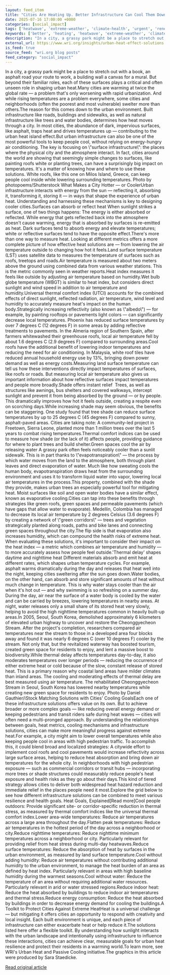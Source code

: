```yaml
---
layout: feed_item
title: "Cities Are Heating Up. Better Infrastructure Can Cool Them Down."
date: 2025-07-16 17:00:00 +0000
categories: [social_impact]
tags: ['heatwave', 'extreme-weather', 'climate-health', 'urgent', 'renewable-energy', 'public-health', 'wind-power']
keywords: ['better', 'heating', 'heatwave', 'extreme-weather', 'climate-health', 'renewable-energy', 'urgent', 'cities']
description: "In a city, a grassy park might be a place to stretch out with a book, an asphalt road your route to work, a building wall a canvas for a mural"
external_url: https://www.wri.org/insights/urban-heat-effect-solutions
is_feed: true
source_feed: "wri.org blog posts"
feed_category: "social_impact"
---
```


In a city, a grassy park might be a place to stretch out with a book, an asphalt road your route to work, a building wall a canvas for a mural. But beyond their familiar roles, each of these surfaces plays a critical and often unseen role in shaping urban heat.Many cities are warming at twice the global rate — a problem that's only worsening with rapid urbanization. And while rising temperatures are a problem everywhere, some cities and neighborhoods (often the poorest and most vulnerable) swelter more than others.The reason for this comes down to the urban environment. Built infrastructure like roads, buildings and sidewalks, as well as natural infrastructure like trees and water bodies, determines how heat moves through a city. In most cities, the abundance of dark, impervious surfaces, like asphalt, traps heat and drives temperatures up — contributing to the urban heat island effect.But urban infrastructure can also be one of the most powerful tools to keep people cool, without relying on energy-hungry air conditioning. The key is focusing on \\"surface infrastructure\\": the places where the physical city and the atmosphere interact. In fact, cities around the world are showing that seemingly simple changes to surfaces, like painting roofs white or planting trees, can have a surprisingly big impact on temperatures. It's a matter of knowing how and where to use these solutions. White roofs, like this one on Milos Island, Greece, can keep people cool inside while lowering surrounding temperatures. Photo by photopoems/Shutterstock What Makes a City Hotter — or CoolerUrban infrastructure interacts with energy from the sun — reflecting it, absorbing it, transforming it, storing it — in ways that shape the experience of urban heat. Understanding and harnessing these mechanisms is key to designing cooler cities.Surfaces can absorb or reflect heat When sunlight strikes a surface, one of two things happens: The energy is either absorbed or reflected. While energy that gets reflected back into the atmosphere doesn't cause warming, energy that is absorbed by surfaces is re-emitted as heat. Dark surfaces tend to absorb energy and elevate temperatures; white or reflective surfaces tend to have the opposite effect.There's more than one way to measure heat. Looking at different metrics offers a more complete picture of how effective heat solutions are — from lowering the air temperature outside to changing how hot it feels.Land surface temperature (LST) uses satellite data to measures the temperature of surfaces such as roofs, treetops and roads.Air temperature is measured about two meters above the ground using combined data from various weather stations. This is the metric commonly seen in weather reports.Heat index measures it feels like outside by adjusting air temperature based on humidity.Wet bulb globe temperature (WBGT) is similar to heat index, but considers direct sunlight and wind speed in addition to air temperature and humidity.Universal thermal comfort index (UTCI) accounts for the combined effects of direct sunlight, reflected radiation, air temperature, wind level and humidity to accurately measure heat's impact on the human body.Strategically increasing reflectivity (also known as \\"albedo\\") — for example, by painting rooftops or pavements light colors — can significantly decrease local temperatures. Phoenix has reduced surface temperatures by over 7 degrees C (12 degrees F) in some areas by adding reflective treatments to pavements. In the Almeria region of Southern Spain, after farmers whitewashed their greenhouse roofs, local air temperature fell by about 1.6 degrees C (2.9 degrees F) compared to surrounding areas.Cool roofs have the additional benefit of lowering indoor temperatures and reducing the need for air conditioning. In Malaysia, white roof tiles have reduced annual household energy use by 13%, bringing down power demand as well as energy costs.Measuring land surface temperature can tell us how these interventions directly impact temperatures of surfaces, like roofs or roads. But measuring local air temperature also gives us important information about how reflective surfaces impact temperatures and people more broadly.Shade offers instant relief&nbsp; Trees, as well as structures like awnings, bus shelters and covered walkways, intercept sunlight and prevent it from being absorbed by the ground — or by people. This dramatically improves how hot it feels outside, creating a respite even on scorching days.While increasing shade may seem obvious, the benefits can be staggering. One study found that tree shade can reduce surface temperatures by up to 25 degrees C (45 degrees F) compared to sunny, asphalt-paved areas. Cities are taking note: A community-led project in Freetown, Sierra Leone, planted more than 1 million trees over the last 5 years to combat rising temperatures.Thermal comfort indices can be used to measure how shade (or the lack of it) affects people, providing guidance for where to plant trees and build shelter.Green spaces cool the air by releasing water A grassy park often feels noticeably cooler than a sunlit sidewalk. This is in part thanks to \\"evapotranspiration\\" — the process by which water moves from the land to the atmosphere, both through plant leaves and direct evaporation of water. Much like how sweating cools the human body, evapotranspiration draws heat from the surrounding environment and uses it to transform liquid water into vapor, lowering local air temperatures in the process.This property, combined with the shade they provide, makes urban trees an especially powerful tool for mitigating heat. Moist surfaces like soil and open water bodies have a similar effect, known as evaporative cooling.Cities can tap into these benefits through strategies like green roofs, green spaces and permeable pavements (which have gaps that allow water to evaporate). Medellín, Colombia has managed to decrease its local air temperature by 2 degrees Celsius (3.6 degrees F) by creating a network of \\"green corridors\\" — trees and vegetation strategically planted along roads, paths and bike lanes and connecting green spaces throughout the city.The flip side is that evaporation also increases humidity, which can compound the health risks of extreme heat. When evaluating these solutions, it's important to consider their impact on the heat index — a metric which combines air temperature and humidity — to more accurately assess how people feel outside.'Thermal delay' shapes daytime and nighttime heat Different materials absorb and emit heat at different rates, which shapes urban temperature cycles. For example, asphalt warms dramatically during the day and releases that heat well into the night, keeping cities sweltering after the sun goes down.Water bodies, on the other hand, can absorb and store significant amounts of heat without much change in temperature. This is why water stays cooler than the air when it's hot out — and why swimming is so refreshing on a summer day. During the day, air near the surface of a water body is cooled by the water and can be carried by breezes, lowering temperatures in nearby areas. At night, water releases only a small share of its stored heat very slowly, helping to avoid the high nighttime temperatures common in heavily built-up areas.In 2005, Seoul, South Korea, demolished approximately 6 kilometers of elevated urban highway to uncover and restore the Cheonggyecheon Stream. After the project's completion, researchers compared air temperatures near the stream to those in a developed area four blocks away and found it was nearly 6 degrees C (over 10 degrees F) cooler by the stream. Not only that, but the revitalized waterway has boosted tourism, created green space for residents to enjoy, and lent a massive boost to biodiversity.While thermal delay affects temperatures day-to-day, it also moderates temperatures over longer periods — reducing the occurrence of either extreme heat or cold because of the slow, constant release of stored heat. This is a primary reason why coastal land areas have milder climates than inland areas. The cooling and moderating effects of thermal delay are best measured using air temperature. The rehabilitated Cheonggyecheon Stream in Seoul, South Korea has lowered nearby temperatures while creating new green space for residents to enjoy. Photo by Daniel Gauthier/iStock Matching Solutions with Cities' Cooling GoalsEach one of these infrastructure solutions offers value on its own. But to achieve broader or more complex goals — like reducing overall energy demand or keeping pedestrians and transit riders safe during heat waves — cities will often need a multi-pronged approach. By understanding the relationships between goals, heat metrics, cooling mechanisms and infrastructure solutions, cities can make more meaningful progress against extreme heat.For example, a city might aim to lower overall temperatures while also keeping people cool in areas with high pedestrian traffic. To accomplish this, it could blend broad and localized strategies: A citywide effort to implement cool roofs and cool pavements would increase reflectivity across large surface areas, helping to reduce heat absorption and bring down air temperatures for the whole city. In neighborhoods with high pedestrian exposure — such as commercial corridors or transit hubs — incorporating more trees or shade structures could measurably reduce people's heat exposure and health risks as they go about their days.This kind of tiered strategy allows cities to deliver both widespread heat hazard reduction and immediate relief in the places people need it most.Explore the grid below to see how different infrastructure solutions can be combined to meet various resilience and health goals. Heat Goals, Explained[Read more]Cool people outdoors: Provide significant site- or corridor-specific reduction in thermal stress, as measured by thermal comfort indices like the universal thermal comfort index.Lower area-wide temperatures: Reduce air temperatures across a large area throughout the day.Flatten peak temperatures: Reduce air temperatures in the hottest period of the day across a neighborhood or city.Reduce nighttime temperatures: Reduce nighttime minimum temperatures across a neighborhood or city. Particularly relevant for providing relief from heat stress during multi-day heatwaves.Reduce surface temperatures: Reduce the absorption of heat by surfaces in the urban environment, as measured by land surface temperature.Cool without adding humidity: Reduce air temperatures without contributing additional humidity to the urban environment, to manage the heat burden of an area as defined by heat index. Particularly relevant in areas with high baseline humidity during the warmest seasons.Cool without water: Reduce the temperature of an area without requiring additional water resources. Particularly relevant in arid or water stressed regions.Reduce indoor heat: Reduce the heat absorbed by buildings to reduce indoor air temperatures and thermal stress.Reduce energy consumption: Reduce the heat absorbed by buildings in order to decrease energy demand for cooling the buildings.A Toolkit to Protect Cities Against Extreme HeatHeat is a universal challenge — but mitigating it offers cities an opportunity to respond with creativity and local insight. Each built environment is unique, and each piece of infrastructure can either exacerbate heat or help reduce it.The solutions listed here offer a flexible toolkit. By understanding how sunlight interacts with the urban landscape and intentionally using infrastructure to influence these interactions, cities can achieve clear, measurable goals for urban heat resilience and protect their residents in a warming world.To learn more, see WRI's Urban Heat and Passive Cooling initiative.The graphics in this article were produced by Sara Staedicke.

[Read original article](https://www.wri.org/insights/urban-heat-effect-solutions)
